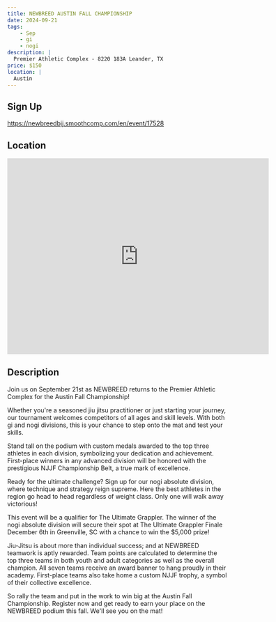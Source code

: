 ```yaml
---
title: NEWBREED AUSTIN FALL CHAMPIONSHIP
date: 2024-09-21
tags:
    - Sep
    - gi 
    - nogi 
description: |
  Premier Athletic Complex - 8220 183A Leander, TX
price: $150
location: |
  Austin
---
```

## Sign Up
https://newbreedbjj.smoothcomp.com/en/event/17528

## Location
<iframe src="https://www.google.com/maps/embed?pb=!1m18!1m12!1m3!1d12345.6789!2d-97.8287623!3d30.5756396!2m3!1f0!2f0!3f0!3m2!1i1024!2i768!4f13.1!3m3!1m2!1s0x0%3A0x0!2z30.5756396!5e0!3m2!1sen!2sus!4v1234567890" width="600" height="450" style="border:0;" allowfullscreen="" loading="lazy"></iframe>

## Description
Join us on September 21st as
NEWBREED returns to the Premier Athletic Complex for the Austin Fall Championship!


Whether you're a seasoned jiu jitsu practitioner or just starting your
journey, our tournament welcomes competitors of all ages and skill
levels. With both gi and nogi divisions, this is your chance to step
onto the mat and test your skills.


Stand tall on the podium with custom medals awarded to the top three
athletes in each division, symbolizing your dedication and achievement.
First-place winners in any advanced division will be honored with the
prestigious NJJF Championship Belt, a true mark of excellence.


Ready for the ultimate challenge? Sign up for our nogi absolute
division, where technique and strategy reign supreme. Here the best
athletes in the region go head to head regardless of weight class. Only
one will walk away victorious!


This event will be a qualifier for The Ultimate Grappler. The winner of
the nogi absolute division will secure their spot at The Ultimate
Grappler Finale December 6th in Greenville, SC with a chance to win the
$5,000 prize!


Jiu-Jitsu is about more than individual success; and at NEWBREED
teamwork is aptly rewarded. Team points are calculated to determine the
top three teams in both youth and adult categories as well as the
overall champion. All seven teams receive an award banner to hang
proudly in their academy. First-place teams also take home a custom NJJF
trophy, a symbol of their collective excellence.


So rally the team and put in the work to win big at the Austin Fall Championship. Register now and get ready to earn your place on the
NEWBREED podium this fall. We'll see you on the mat!
